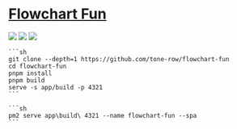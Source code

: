 # [Flowchart Fun](https://github.com/tone-row/flowchart-fun)

![](https://img.shields.io/github/license/tone-row/flowchart-fun?style=flat-square) ![](https://img.shields.io/github/last-commit/scillidan/flowchart-fun/main?label=last%20commit%20(fork)&style=flat-square) ![](https://img.shields.io/badge/Vercel-black?style=flat&logo=Vercel&logoColor=white)

````{tab} From source
```sh
git clone --depth=1 https://github.com/tone-row/flowchart-fun
cd flowchart-fun
pnpm install
pnpm build
serve -s app/build -p 4321
```
````

````{tab} PM2
```sh
pm2 serve app\build\ 4321 --name flowchart-fun --spa
```
````